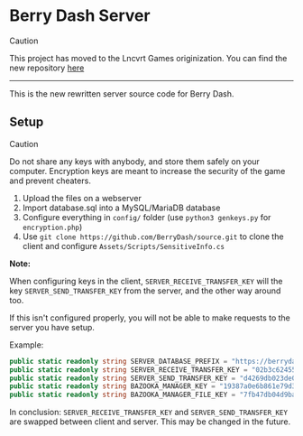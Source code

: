 # Berry Dash Server

> [!CAUTION]
> This project has moved to the Lncvrt Games originization.
> You can find the new repository [here](https://github.com/Lncvrt-Games/servers)

---

This is the new rewritten server source code for Berry Dash.

## Setup

> [!CAUTION]
> Do not share any keys with anybody, and store them safely on your computer.
> Encryption keys are meant to increase the security of the game and prevent cheaters.

1. Upload the files on a webserver
2. Import database.sql into a MySQL/MariaDB database
3. Configure everything in `config/` folder (use `python3 genkeys.py` for `encryption.php`)
4. Use `git clone https://github.com/BerryDash/source.git` to clone the client and configure `Assets/Scripts/SensitiveInfo.cs`

**Note:**

When configuring keys in the client, `SERVER_RECEIVE_TRANSFER_KEY` will the key `SERVER_SEND_TRANSFER_KEY` from the server, and the other way around too.

If this isn't configured properly, you will not be able to make requests to the server you have setup.

Example:

```cs
public static readonly string SERVER_DATABASE_PREFIX = "https://berrydash.lncvrt.xyz/database/";
public static readonly string SERVER_RECEIVE_TRANSFER_KEY = "02b3c624552588ba0929e43fbad36221"; // This would be `SERVER_SEND_TRANSFER_KEY` from the server
public static readonly string SERVER_SEND_TRANSFER_KEY = "d4269db023de05fd59bf05378fa57324"; // This would be `SERVER_RECEIVE_TRANSFER_KEY` from the server
public static readonly string BAZOOKA_MANAGER_KEY = "19387a0e6b861e79d38657d0059bce8c";
public static readonly string BAZOOKA_MANAGER_FILE_KEY = "7fb47db04d9babf42ee3713289516208";
```

In conclusion: `SERVER_RECEIVE_TRANSFER_KEY` and `SERVER_SEND_TRANSFER_KEY` are swapped between client and server. This may be changed in the future.
